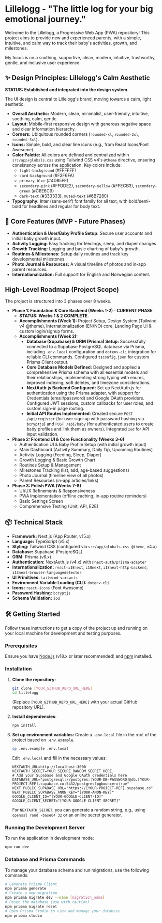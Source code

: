 # Lillelogg - "The little log for your big emotional journey."

Welcome to the Lillelogg, a Progressive Web App (PWA) repository! This project aims to provide new and experienced parents, with a simple, intuitive, and calm way to track their baby's activities, growth, and milestones.

My focus is on a soothing, supportive, clean, modern, intuitive, trustworthy, gentle, and inclusive user experience.

## ✨ Design Principles: Lillelogg's Calm Aesthetic

**STATUS: Established and integrated into the design system.**

The UI design is central to Lillelogg's brand, moving towards a calm, light aesthetic.

*   **Overall Aesthetic:** Modern, clean, minimalist, user-friendly, intuitive, soothing, calm, gentle.
*   **Layout:** Mobile-first responsive design with generous negative space and clear information hierarchy.
*   **Corners:** Ubiquitous rounded corners (`rounded-xl`, `rounded-2xl`, `rounded-3xl`).
*   **Icons:** Simple, bold, and clear line icons (e.g., from React Icons/Font Awesome).
*   **Color Palette:** All colors are defined and centralized within `src/app/globals.css` using Tailwind CSS v4's `@theme` directive, ensuring consistency across the application. Key colors include:
    *   `light-background` (#FFFFFF)
    *   `card-background` (#F2F6FA)
    *   `primary-blue` (#4D85FF)
    *   `secondary-pink` (#FFDDE2), `secondary-yellow` (#FFECB3), `secondary-green` (#C8E6C9)
    *   `dark-text` (#333333), `muted-text` (#6B7280)
*   **Typography:** Inter (sans-serif) font family for all text, with bold/semi-bold for headlines and regular for body text.

## 🚀 Core Features (MVP - Future Phases)

*   **Authentication & User/Baby Profile Setup:** Secure user accounts and initial baby growth input.
*   **Activity Logging:** Easy tracking for feedings, sleep, and diaper changes.
*   **Growth Tracking:** Logging and basic charting of baby's growth.
*   **Routines & Milestones:** Setup daily routines and track key developmental milestones.
*   **Photo Journal & Resources:** A visual timeline of photos and in-app parent resources.
*   **Internationalization:** Full support for English and Norwegian content.

##  High-Level Roadmap (Project Scope)

The project is structured into 3 phases over 8 weeks.

*   **Phase 1: Foundation & Core Backend (Weeks 1-2) - CURRENT PHASE**
    *   **STATUS: Weeks 1 & 2 COMPLETE.**
    *   **Accomplishments (Week 1):** Project Setup, Design System (Tailwind v4 @theme), Internationalization (EN/NO) core, Landing Page UI & custom login/signup forms.
    *   **Accomplishments (Week 2):**
        *   **Database (Supabase) & ORM (Prisma) Setup:** Successfully connected to a Supabase PostgreSQL database via Prisma, including `.env.local` configuration and `dotenv-cli` integration for reliable CLI commands. Configured `tsconfig.json` for custom Prisma Client output.
        *   **Core Database Models Defined:** Designed and applied a comprehensive Prisma schema with all essential models and their relationships, implementing strong typing with enums, improved indexing, soft deletes, and timezone considerations.
        *   **NextAuth.js Backend Configured:** Set up NextAuth.js for authentication using the Prisma adapter, with support for Credentials (email/password) and Google OAuth providers. Configured JWT sessions, custom callbacks for user roles, and custom sign-in page routing.
        *   **Initial API Routes Implemented:** Created secure `POST /api/register` (for user sign-up with password hashing via `bcryptjs`) and `POST /api/baby` (for authenticated users to create baby profiles and link them as owners). Integrated `zod` for API input validation.
*   **Phase 2: Frontend UI & Core Functionality (Weeks 3-6)**
    *   Authentication UI & Baby Profile Setup (with initial growth input)
    *   Main Dashboard (Activity Summary, Daily Tip, Upcoming Routines)
    *   Activity Logging (Feeding, Sleep, Diaper)
    *   Growth Logging & Basic Growth Chart
    *   Routines Setup & Management
    *   Milestones Tracking (list, add, age-based suggestions)
    *   Photo Journal (timeline view of all photos)
    *   Parent Resources (in-app articles/links)
*   **Phase 3: Polish PWA  (Weeks 7-8)**
    *   UI/UX Refinements & Responsiveness
    *   PWA Implementation (offline caching, in-app routine reminders)
    *   Basic Settings Screen
    *   Comprehensive Testing (Unit, API, E2E)

## 📦 Technical Stack

*   **Framework:** Next.js (App Router, v15.x)
*   **Language:** TypeScript (v5.x)
*   **Styling:** Tailwind CSS (configured via `src/app/globals.css @theme`, v4.x)
*   **Database:** Supabase (PostgreSQL)
*   **ORM:** Prisma (v6.x)
*   **Authentication:** NextAuth.js (v4.x) with `@next-auth/prisma-adapter`
*   **Internationalization:** `react-i18next`, `i18next`, `i18next-http-backend`, `i18next-browser-languagedetector`
*   **UI Primitives:** `tailwind-variants`
*   **Environment Variable Loading (CLI):** `dotenv-cli`
*   **Icons:** `react-icons` (Font Awesome)
*   **Password Hashing:** `bcryptjs`
*   **Schema Validation:** `zod`

## 🛠️ Getting Started

Follow these instructions to get a copy of the project up and running on your local machine for development and testing purposes.

### Prerequisites

Ensure you have [Node.js](https://nodejs.org/en/) (v18.x or later recommended) and [npm](https://www.npmjs.com/) installed.

### Installation

1.  **Clone the repository:**
    ```bash
    git clone [YOUR_GITHUB_REPO_URL_HERE]
    cd lillelogg
    ```
    (Replace `[YOUR_GITHUB_REPO_URL_HERE]` with your actual GitHub repository URL).

2.  **Install dependencies:**
    ```bash
    npm install
    ```

3.  **Set up environment variables:**
    Create a `.env.local` file in the root of the project based on `.env.example`.
    ```bash
    cp .env.example .env.local
    ```
    Edit `.env.local` and fill in the necessary values:
    ```
    NEXTAUTH_URL=http://localhost:3000
    NEXTAUTH_SECRET=YOUR_SECURE_RANDOM_SECRET_HERE
    # Add your Supabase and Google OAuth credentials here
    DATABASE_URL="postgresql://postgres:[YOUR-DB-PASSWORD]@db.[YOUR-PROJECT-REF].supabase.co:5432/postgres?pgbouncer=true"
    NEXT_PUBLIC_SUPABASE_URL="https://[YOUR-PROJECT-REF].supabase.co"
    NEXT_PUBLIC_SUPABASE_ANON_KEY="[YOUR-ANON-KEY]"
    GOOGLE_CLIENT_ID="[YOUR-GOOGLE-CLIENT-ID]"
    GOOGLE_CLIENT_SECRET="[YOUR-GOOGLE-CLIENT-SECRET]"
    ```
    For `NEXTAUTH_SECRET`, you can generate a random string, e.g., using `openssl rand -base64 32` or an online secret generator.

### Running the Development Server

To run the application in development mode:

```bash
npm run dev

```
### Database and Prisma Commands

To manage your database schema and run migrations, use the following commands:
```bash
# Generate Prisma Client
npm prisma generate
# Create a new migration
npm prisma migrate dev --name [migration_name]
# Reset the database (use with caution)
npm prisma migrate reset
# Open Prisma Studio to view and manage your database
npm prisma studio
```